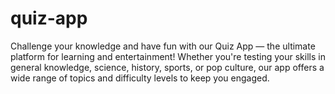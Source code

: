 # quiz-app
Challenge your knowledge and have fun with our Quiz App — the ultimate platform for learning and entertainment! Whether you're testing your skills in general knowledge, science, history, sports, or pop culture, our app offers a wide range of topics and difficulty levels to keep you engaged.
